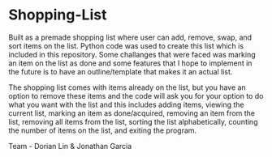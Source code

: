 # Shopping-List
Built as a premade shopping list where user can add, remove, swap, and sort items on the list. 
Python code was used to create this list which is included in this repository.
Some challanges that were faced was marking an item on the list as done and some features that I hope to implement in the future is to have an outline/template that makes it an actual list.

The shopping list comes with items already on the list, but you have an option to remove these items and the code will ask you for your option to do what you want with the list and this includes adding items, viewing the current list, marking an item as done/acquired, removing an item from the list, removing all items from the list, sorting the list alphabetically, counting the number of items on the list, and exiting the program. 

Team - Dorian Lin & Jonathan Garcia
